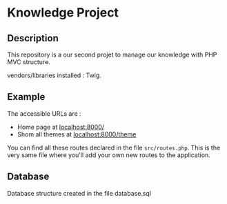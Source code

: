 # Knowledge Project

## Description

This repository is a our second projet to manage our knowledge with  PHP MVC structure.

vendors/libraries installed : Twig.


## Example 

 The accessible URLs are :

* Home page at [localhost:8000/](localhost:8000/)
* Shom all themes at [localhost:8000/theme](localhost:8000/theme)
 
You can find all these routes declared in the file `src/routes.php`. This is the very same file where you'll add your own new routes to the application.

## Database

Database structure created in the file database.sql


